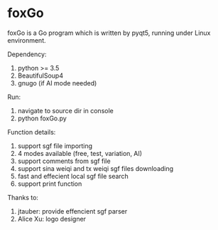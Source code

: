 # foxGo

foxGo is a Go program which is written by pyqt5, running under Linux environment.

Dependency:
1. python >= 3.5
2. BeautifulSoup4
3. gnugo (if AI mode needed)

Run:
1. navigate to source dir in console
2. python foxGo.py

Function details:
1. support sgf file importing
2. 4 modes available (free, test, variation, AI)
3. support comments from sgf file
4. support sina weiqi and tx weiqi sgf files downloading
5. fast and effecient local sgf file search
6. support print function

Thanks to:
1. jtauber: provide effencient sgf parser
2. Alice Xu: logo designer
